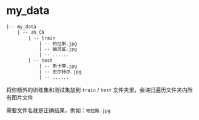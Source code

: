 # my_data

```txt
|-- my_data
    | -- zh_CN
        | -- train
            | -- 帕拉斯.jpg
            | -- 幽灵鲨.jpg
            | -- ......
        | -- test
            | -- 斯卡蒂.jpg
            | -- 史尔特尔.jpg
            | -- ......
```

将你额外的训练集和测试集放到 `train` / `test` 文件夹里，会递归遍历文件夹内所有图片文件  

需要文件名就是正确结果，例如：`帕拉斯.jpg`
